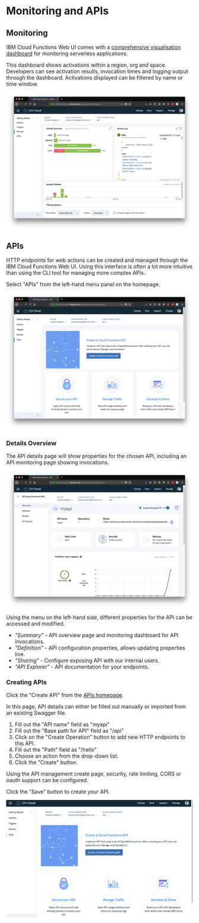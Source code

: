 # Monitoring and APIs

## Monitoring

IBM Cloud Functions Web UI comes with a [comprehensive visualisation dashboard](https://console.bluemix.net/openwhisk/dashboard) for monitoring serverless applications.

This dashboard shows activations within a region, org and space. Developers can see activation results, invocation times and logging output through the dashboard. Activations displayed can be filtered by name or time window.

![](../../.gitbook/assets/monitoring.png)

## APIs

HTTP endpoints for web actions can be created and managed through the IBM Cloud Functions Web UI. Using this interface is often a lot more intuitive than using the CLI tool for managing more complex APIs.

Select "APIs" from the left-hand menu panel on the homepage.

![API homepage](../../.gitbook/assets/apis-homepage.png)

### Details Overview

The API details page will show properties for the chosen API, including an API monitoring page showing invocations.

![API homepage](../../.gitbook/assets/api-details.png)

Using the menu on the left-hand side, different properties for the API can be accessed and modified.

* _"Summary"_ - API overview page and monitoring dashboard for API invocations.
* _"Definition"_ - API configuration properties, allows updating properties live.
* _"Sharing"_ - Configure exposing API with our internal users.
* _"API Explorer"_ - API documentation for your endpoints.

### Creating APIs

Click the "Create API" from the [APIs homepage](https://console.bluemix.net/openwhisk/apimanagement).

In this page, API details can either be filled out manually or imported from an existing Swagger file.

1. Fill out the "API name" field as "myapi"
2. Fill out the "Base path for API" field as "/api"
3. Click on the "Create Operation" button to add new HTTP endpoints to this API.
4. Fill out the "Path" field as "/hello"
5. Choose an action from the drop-down list.
6. Click the "Create" button.

Using the API management create page, security, rate limiting, CORS or oauth support can be configured.

Click the "Save" button to create your API.

![Creating an API](../../.gitbook/assets/create-apis.gif)


